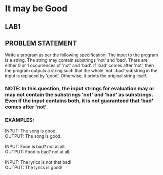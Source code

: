 # It may be Good
## LAB1
## PROBLEM STATEMENT
Write a program as per the following specification: The input to the program is a string. The string may contain substrings 'not' and 'bad'. There are either 0 or 1 occurrences of 'not' and 'bad'. If  'bad' comes after 'not', then 
 the program outputs a string such that the whole 'not...bad' substring in the input is replaced by 'good'. Otherwise, it prints the original string itself.

### NOTE: In this question, the input strings for evaluation may or may not contain the substrings 'not' and 'bad' as substrings. Even if the input contains both, it is not guaranteed that 'bad' comes after 'not'.

### EXAMPLES:
INPUT: The song is good.<br>
OUTPUT: The song is good.<br>
<br>
INPUT: Food is bad? not at all.<br>
OUTPUT: Food is bad? not at all.<br>
<br>
INPUT: The lyrics is not that bad!<br>
OUTPUT: The lyrics is good!<br>
<br>
